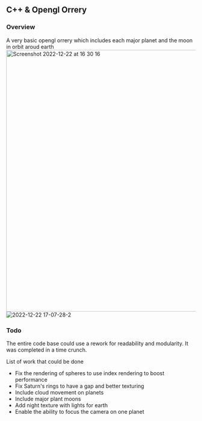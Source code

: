 ## C++ & Opengl Orrery

### Overview
A very basic opengl orrery which includes each major planet and the moon in orbit aroud earth
<img width="694" alt="Screenshot 2022-12-22 at 16 30 16" src="https://user-images.githubusercontent.com/57464533/209244942-53be3451-0ef7-4832-8b5a-631032356cc7.png">
![2022-12-22 17-07-28-2](https://user-images.githubusercontent.com/57464533/209247346-18079ad8-f0c4-42b7-bdbc-07063f4e473c.GIF)



### Todo
The entire code base could use a rework for readability and modularity. It was completed in a time crunch.

List of work that could be done
* Fix the rendering of spheres to use index rendering to boost performance
* Fix Saturn's rings to have a gap and better texturing
* Include cloud movement on planets
* Include major plant moons
* Add night texture with lights for earth
* Enable the ability to focus the camera on one planet
